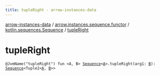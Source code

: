```yaml
---
title: tupleRight - arrow-instances-data
---
```


[arrow-instances-data](../../index.html) / [arrow.instances.sequence.functor](../index.html) / [kotlin.sequences.Sequence](index.html) / [tupleRight](./tuple-right.html)

# tupleRight

`@JvmName("tupleRight") fun <A, B> `[`Sequence`](https://kotlinlang.org/api/latest/jvm/stdlib/kotlin.sequences/-sequence/index.html)`<`[`A`](tuple-right.html#A)`>.tupleRight(arg1: `[`B`](tuple-right.html#B)`): `[`Sequence`](https://kotlinlang.org/api/latest/jvm/stdlib/kotlin.sequences/-sequence/index.html)`<Tuple2<`[`A`](tuple-right.html#A)`, `[`B`](tuple-right.html#B)`>>`
